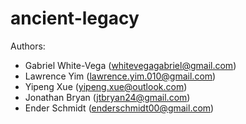 # ancient-legacy

Authors:
- Gabriel White-Vega (whitevegagabriel@gmail.com)
- Lawrence Yim (lawrence.yim.010@gmail.com)
- Yipeng Xue (yipeng.xue@outlook.com)
- Jonathan Bryan (jtbryan24@gmail.com)
- Ender Schmidt (enderschmidt00@gmail.com)
